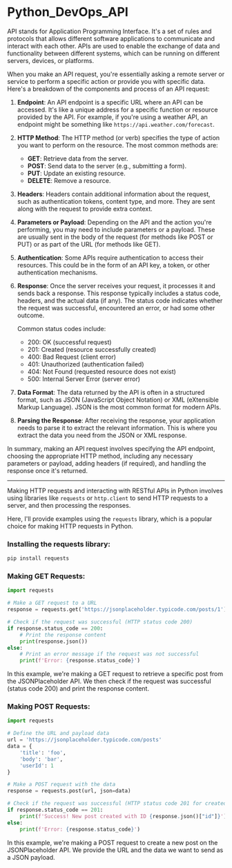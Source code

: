 # Python_DevOps_API 

API stands for Application Programming Interface. It's a set of rules and protocols that allows different software applications to communicate and interact with each other. APIs are used to enable the exchange of data and functionality between different systems, which can be running on different servers, devices, or platforms.

When you make an API request, you're essentially asking a remote server or service to perform a specific action or provide you with specific data. Here's a breakdown of the components and process of an API request:

1. **Endpoint**: An API endpoint is a specific URL where an API can be accessed. It's like a unique address for a specific function or resource provided by the API. For example, if you're using a weather API, an endpoint might be something like `https://api.weather.com/forecast`.

2. **HTTP Method**: The HTTP method (or verb) specifies the type of action you want to perform on the resource. The most common methods are:
   - **GET**: Retrieve data from the server.
   - **POST**: Send data to the server (e.g., submitting a form).
   - **PUT**: Update an existing resource.
   - **DELETE**: Remove a resource.

3. **Headers**: Headers contain additional information about the request, such as authentication tokens, content type, and more. They are sent along with the request to provide extra context.

4. **Parameters or Payload**: Depending on the API and the action you're performing, you may need to include parameters or a payload. These are usually sent in the body of the request (for methods like POST or PUT) or as part of the URL (for methods like GET).

5. **Authentication**: Some APIs require authentication to access their resources. This could be in the form of an API key, a token, or other authentication mechanisms.

6. **Response**: Once the server receives your request, it processes it and sends back a response. This response typically includes a status code, headers, and the actual data (if any). The status code indicates whether the request was successful, encountered an error, or had some other outcome.

   Common status codes include:
   - 200: OK (successful request)
   - 201: Created (resource successfully created)
   - 400: Bad Request (client error)
   - 401: Unauthorized (authentication failed)
   - 404: Not Found (requested resource does not exist)
   - 500: Internal Server Error (server error)

7. **Data Format**: The data returned by the API is often in a structured format, such as JSON (JavaScript Object Notation) or XML (eXtensible Markup Language). JSON is the most common format for modern APIs.

8. **Parsing the Response**: After receiving the response, your application needs to parse it to extract the relevant information. This is where you extract the data you need from the JSON or XML response.

In summary, making an API request involves specifying the API endpoint, choosing the appropriate HTTP method, including any necessary parameters or payload, adding headers (if required), and handling the response once it's returned.

---
Making HTTP requests and interacting with RESTful APIs in Python involves using libraries like `requests` or `http.client` to send HTTP requests to a server, and then processing the responses. 

Here, I'll provide examples using the `requests` library, which is a popular choice for making HTTP requests in Python.

### Installing the requests library:

```bash
pip install requests
```

### Making GET Requests:

```python
import requests

# Make a GET request to a URL
response = requests.get('https://jsonplaceholder.typicode.com/posts/1')

# Check if the request was successful (HTTP status code 200)
if response.status_code == 200:
    # Print the response content
    print(response.json())
else:
    # Print an error message if the request was not successful
    print(f'Error: {response.status_code}')
```

In this example, we're making a GET request to retrieve a specific post from the JSONPlaceholder API. We then check if the request was successful (status code 200) and print the response content.

### Making POST Requests:

```python
import requests

# Define the URL and payload data
url = 'https://jsonplaceholder.typicode.com/posts'
data = {
    'title': 'foo',
    'body': 'bar',
    'userId': 1
}

# Make a POST request with the data
response = requests.post(url, json=data)

# Check if the request was successful (HTTP status code 201 for created)
if response.status_code == 201:
    print(f'Success! New post created with ID {response.json()["id"]}')
else:
    print(f'Error: {response.status_code}')
```

In this example, we're making a POST request to create a new post on the JSONPlaceholder API. We provide the URL and the data we want to send as a JSON payload.
